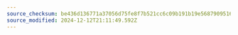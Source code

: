 ```yaml
---
source_checksum: be436d136771a37056d75fe8f7b521cc6c09b191b19e568790951632779308c4
source_modified: 2024-12-12T21:11:49.592Z
---
```


